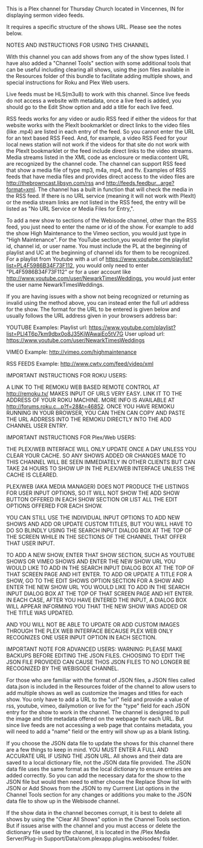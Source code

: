 This is a Plex channel for Thursday Church located in Vincennes, IN for displaying sermon video feeds.

It requires a specific structure of the shows URL. Please see the notes below.

NOTES AND INSTRUCTIONS FOR USING THIS CHANNEL

With this channel you can add shows from any of the show types listed.  I have also added a "Channel Tools" section with some additional tools that can be useful including clearing all shows, using the json files available in the Resources folder of this bundle to facilitate adding multiple shows, and special instructions for Roku and Plex Web users. 

Live feeds must be HLS(m3u8) to work with this channel. Since live feeds do not access a website with metadata, once a live feed is added, you should go to the Edit Show option and add a title for each live feed.

RSS feeds works for any video or audio RSS feed if either the videos for that website works with the PlexIt bookmarklet or direct links to the video files (like .mp4) are listed in each entry of the feed. So you cannot enter the URL for an text based RSS Feed. And, for example, a video RSS Feed for your local news station will not work if the videos for that site do not work with the PlexIt bookmarklet or the feed include direct links to the video streams. Media streams listed in the XML code as enclosure or media:content URL are recognized by the channel code. The channel can support RSS feed that show a media file of type mp3, m4a, mp4, and flv. Examples of RSS feeds that have media files and provides direct access to the video files are http://thebrowncast.libsyn.com/rss and http://feeds.feedbur...arge?format=xml.  The channel has a built in function that will check the media in the RSS feed. If there is no URL service (meaning it will not work with PlexIt) or the media stream links are not listed in the RSS feed, the entry will be listed as "No URL Service or Media Files for Entry,".

To add a new show to sections of the Webisode channel, other than the RSS feed, you just need to enter the name or id of the show. For example to add the show High Maintenance to the Vimeo section, you would just type in "High Maintenance". For the YouTube section,you would enter the playlist id, channel id, or user name. You must include the PL at the beginning of playlist and UC at the beginning of channel ids for them to be recognized. For a playlist from Youtube with a url of https://www.youtube.com/playlist?list=PL4F5986B34F73F112, you would only need to enter "PL4F5986B34F73F112" or for a user account like http://www.youtube.com/user/NewarkTimesWeddings, you would just enter the user name NewarkTimesWeddings.

If you are having issues with a show not being recognized or returning as invalid using the method above, you can instead enter the full url address for the show. The format for the URL to be entered is given below and usually follows the URL address given in your browsers address bar:

YOUTUBE
Examples:
Playlist url: https://www.youtube.com/playlist?list=PLl4T6p7km9dbx0o8J35KjWAwaiEo5tV7G
User upload url: https://www.youtube.com/user/NewarkTimesWeddings

VIMEO
Example: http://vimeo.com/highmaintenance

RSS FEEDS
Example: http://www.cwtv.com/feed/video/xml


IMPORTANT INSTRUCTIONS FOR ROKU USERS:

A LINK TO THE REMOKU WEB BASED REMOTE CONTROL AT http://remoku.tv/ MAKES INPUT OF URLS VERY EASY. LINK IT TO THE ADDRESS OF YOUR ROKU MACHINE. MORE INFO IS AVAILABLE AT http://forums.roku.c...p?f=28&t=46852. ONCE YOU HAVE REMOKU RUNNING IN YOUR BROWSER, YOU CAN THEN CAN COPY AND PASTE THE URL ADDRESS INTO THE REMOKU DIRECTLY INTO THE ADD CHANNEL USER ENTRY.

IMPORTANT INSTRUCTIONS FOR Plex/Web USERS:

THE PLEX/WEB INTERFACE WILL ONLY UPDATE ONCE A DAY UNLESS YOU CLEAR YOUR CACHE. SO ANY SHOWS ADDED OR CHANGES MADE TO THIS CHANNEL WILL BE SEEN IMMEDIATELY IN OTHER CLIENTS BUT CAN TAKE 24 HOURS TO SHOW UP IN THE PLEX/WEB INTERFACE UNLESS THE CACHE IS CLEARED.

PLEX/WEB (AKA MEDIA MANAGER) DOES NOT PRODUCE THE LISTINGS FOR USER INPUT OPTIONS, SO IT WILL NOT SHOW THE ADD SHOW BUTTON OFFERED IN EACH SHOW SECTION OR LIST ALL THE EDIT OPTIONS OFFERED FOR EACH SHOW. 

YOU CAN STILL USE THE INDIVIDUAL INPUT OPTIONS TO ADD NEW SHOWS AND ADD OR UPDATE CUSTOM TITLES, BUT YOU WILL HAVE TO DO SO BLINDLY USING THE SEARCH INPUT DIALOG BOX AT THE TOP OF THE SCREEN WHILE IN THE SECTIONS OF THE CHANNEL THAT OFFER THAT USER INPUT. 

TO ADD A NEW SHOW, ENTER THAT SHOW SECTION, SUCH AS YOUTUBE SHOWS OR VIMEO SHOWS AND ENTER THE NEW SHOW URL YOU WOULD LIKE TO ADD IN THE SEARCH INPUT DIALOG BOX AT THE TOP OF THAT SCREEN PAGE AND HIT ENTER. TO ADD OR UPDATE A TITLE FOR A SHOW, GO TO THE EDIT SHOWS OPTION SECTION FOR A SHOW AND ENTER THE NEW SHOW URL YOU WOULD LIKE TO ADD IN THE SEARCH INPUT DIALOG BOX AT THE TOP OF THAT SCREEN PAGE AND HIT ENTER. IN EACH CASE, AFTER YOU HAVE ENTERED THE INPUT, A DIALOG BOX WILL APPEAR INFORMING YOU THAT THE NEW SHOW WAS ADDED OR THE TITLE WAS UPDATED.

AND YOU WILL NOT BE ABLE TO UPDATE OR ADD CUSTOM IMAGES THROUGH THE PLEX WEB INTERFACE BECAUSE PLEX WEB ONLY RECOGNIZES ONE USER INPUT OPTION IN EACH SECTION.

IMPORTANT NOTE FOR ADVANCED USERS:
WARNING: PLEASE MAKE BACKUPS BEFORE EDITING THE JSON FILES. CHOOSING TO EDIT THE JSON FILE PROVIDED CAN CAUSE THOS JSON FILES TO NO LONGER BE RECOGNIZED BY THE WEBISODE CHANNEL.

For those who are familiar with the format of JSON files, a JSON files called data.json is included in the Resources folder of the channel to allow users to add multiple shows as well as customize the images and titles for each show. You only have to add a URL to the "url" field and provide a value of rss, youtube, vimeo, dailymotion or live for the "type" field for each JSON entry for the show to work in the channel. The channel is designed to pull the image and title metadata offered on the webpage for each URL. But since live feeds are not accessing a web page that contains metadata, you will need to add a "name" field or the entry will show up as a blank listing.

If you choose the JSON data file to update the shows for this channel there are a few things to keep in mind. YOU MUST ENTER A FULL AND ACCURATE URL IF USING THE JSON URL. All shows and their data are saved to a local dictionary file, not the JSON data file provided. The JSON data file uses the same format as the local dictionary to ensure entries are added correctly. So you can add the necessary data for the show to the JSON file but would then need to either choose the Replace Show list with JSON or Add Shows from the JSON to my Currrent List options in the Channel Tools section for any changes or additions you make to the JSON data file to show up in the Webisode channel. 

If the show data in the channel becomes corrupt, it is best to delete all shows by using the "Clear All Shows" option in the Channel Tools section. But if issues arise with the channel and you must access or delete the dictionary file used by the channel, it is located in the /Plex Media Server/Plug-in Support/Data/com.plexapp.plugins.webisodes/ folder. 
